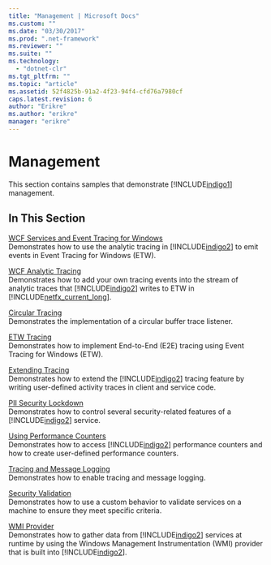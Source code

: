 ```yaml
---
title: "Management | Microsoft Docs"
ms.custom: ""
ms.date: "03/30/2017"
ms.prod: ".net-framework"
ms.reviewer: ""
ms.suite: ""
ms.technology: 
  - "dotnet-clr"
ms.tgt_pltfrm: ""
ms.topic: "article"
ms.assetid: 52f4825b-91a2-4f23-94f4-cfd76a7980cf
caps.latest.revision: 6
author: "Erikre"
ms.author: "erikre"
manager: "erikre"
---
```

# Management
This section contains samples that demonstrate [!INCLUDE[indigo1](../../../../includes/indigo1-md.md)] management.  
  
## In This Section  
 [WCF Services and Event Tracing for Windows](../../../../docs/framework/wcf/samples/wcf-services-and-event-tracing-for-windows.md)  
 Demonstrates how to use the analytic tracing in [!INCLUDE[indigo2](../../../../includes/indigo2-md.md)] to emit events in Event Tracing for Windows (ETW).  
  
 [WCF Analytic Tracing](../../../../docs/framework/wcf/samples/wcf-analytic-tracing.md)  
 Demonstrates how to add your own tracing events into the stream of analytic traces that [!INCLUDE[indigo2](../../../../includes/indigo2-md.md)] writes to ETW in [!INCLUDE[netfx_current_long](../../../../includes/netfx-current-long-md.md)].  
  
 [Circular Tracing](../../../../docs/framework/wcf/samples/circular-tracing.md)  
 Demonstrates the implementation of a circular buffer trace listener.  
  
 [ETW Tracing](../../../../docs/framework/wcf/samples/etw-tracing.md)  
 Demonstrates how to implement End-to-End (E2E) tracing using Event Tracing for Windows (ETW).  
  
 [Extending Tracing](../../../../docs/framework/wcf/samples/extending-tracing.md)  
 Demonstrates how to extend the [!INCLUDE[indigo2](../../../../includes/indigo2-md.md)] tracing feature by writing user-defined activity traces in client and service code.  
  
 [PII Security Lockdown](../../../../docs/framework/wcf/samples/pii-security-lockdown.md)  
 Demonstrates how to control several security-related features of a [!INCLUDE[indigo2](../../../../includes/indigo2-md.md)] service.  
  
 [Using Performance Counters](../../../../docs/framework/wcf/samples/using-performance-counters.md)  
 Demonstrates how to access [!INCLUDE[indigo2](../../../../includes/indigo2-md.md)] performance counters and how to create user-defined performance counters.  
  
 [Tracing and Message Logging](../../../../docs/framework/wcf/samples/tracing-and-message-logging.md)  
 Demonstrates how to enable tracing and message logging.  
  
 [Security Validation](../../../../docs/framework/wcf/samples/security-validation.md)  
 Demonstrates how to use a custom behavior to validate services on a machine to ensure they meet specific criteria.  
  
 [WMI Provider](../../../../docs/framework/wcf/samples/wmi-provider.md)  
 Demonstrates how to gather data from [!INCLUDE[indigo2](../../../../includes/indigo2-md.md)] services at runtime by using the Windows Management Instrumentation (WMI) provider that is built into [!INCLUDE[indigo2](../../../../includes/indigo2-md.md)].